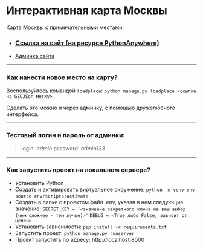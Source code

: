 # Интерактивная карта Москвы

Карта Москвы с примечательными местами.

- ### [**Ссылка на сайт** (на ресурсе PythonAnywhere)](http://azabirov.pythonanywhere.com/)
- [Админка сайта](http://azabirov.pythonanywhere.com/admin)
___

### Как нанести новое место на карту?
Воспользуйтесь командой `loadplace`:
`python manage.py loadplace <ссылка на GEOJSon метку>`

Сделать это можно и через админку, с помощью дружелюбного интерфейса.
___

### Тестовый логин и пароль от админки:
>login: *admin*
>password: *admin123*
___

### Как запустить проект на локальном сервере?
- Установить Python 
- Создать и активировать виртуальное окружение:
`python -m venv env`
`source env/scripts/activate`
- Создать в папке с проектом файл .env, указав в нем следующие значение:
`SECRET_KEY = '<значение секретного ключа на ваш выбор (чем сложнее - тем лучше)>'`
`DEBUG = <True либо False, зависит от целей>`
- Установить зависимости:
`pip install -r requirements.txt`
- Запустить проект:
`python manage.py runserver`
- Проект запустить по адресу:
http://localhost:8000

